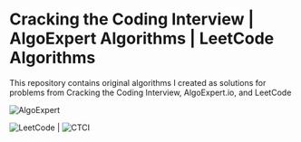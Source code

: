# Cracking the Coding Interview | AlgoExpert Algorithms | LeetCode Algorithms
This repository contains original algorithms I created as solutions for problems from Cracking the Coding Interview, AlgoExpert.io, and LeetCode

![AlgoExpert](https://github.com/noahjpark/Algorithms/blob/master/images/social-logo.png?raw=true)

![LeetCode](https://github.com/noahjpark/Algorithms/blob/master/images/LeetCode.png?raw=true) | ![CTCI](https://github.com/noahjpark/Algorithms/blob/master/images/ctci.png?raw=true)
